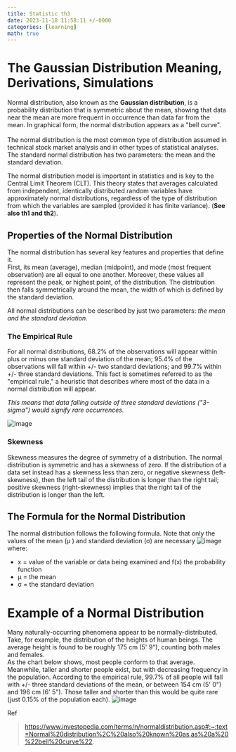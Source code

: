 ```yaml
---
title: Statistic th3
date: 2023-11-18 11:58:11 +/-0000
categories: [learning]
math: true
---
```


# The Gaussian Distribution Meaning, Derivations, Simulations

Normal distribution, also known as the **Gaussian distribution**, is a probability distribution that is symmetric about the mean, showing that data near the mean are more frequent
in occurrence than data far from the mean. In graphical form, the normal distribution appears as a "bell curve". <br>
<br>The normal distribution is the most common type of distribution assumed in technical stock market analysis and in other types of statistical analyses. The standard normal distribution has two parameters: the mean and the standard deviation.

The normal distribution model is important in statistics and is key to the Central Limit Theorem (CLT). This theory states that averages calculated from independent,
identically distributed random variables have approximately normal distributions, regardless of the type of distribution from which the variables are sampled (provided it has finite variance). (**See also th1 and th2**).

## Properties of the Normal Distribution
The normal distribution has several key features and properties that define it. <br>
First, its mean (average), median (midpoint), and mode (most frequent observation) are all equal to one another. Moreover, these values all represent the peak, or highest point, of the distribution.
The distribution then falls symmetrically around the mean, the width of which is defined by the standard deviation.

All normal distributions can be described by just two parameters: *the mean and the standard deviation.*

### The Empirical Rule
For all normal distributions, 68.2% of the observations will appear within plus or minus one standard deviation of the mean;
95.4% of the observations will fall within +/- two standard deviations; and 99.7% within +/- three standard deviations. This fact is sometimes referred to as the
"empirical rule," a heuristic that describes where most of the data in a normal distribution will appear. <br>

_This means that data falling outside of three standard deviations ("3-sigma") would signify rare occurrences._

![image](https://github.com/Cheroberous/cheroberous.github.io/assets/102479391/f1ee46e9-2712-4c45-8621-735516ee1903) <br>

### Skewness
Skewness measures the degree of symmetry of a distribution. The normal distribution is symmetric and has a skewness of zero.
If the distribution of a data set instead has a skewness less than zero, or negative skewness (left-skewness), then the left tail of the distribution
is longer than the right tail; positive skewness (right-skewness) implies that the right tail of the distribution is longer than the left.

## The Formula for the Normal Distribution
The normal distribution follows the following formula. Note that only the values of the mean (μ ) and standard deviation (σ) are necessary
![image](https://github.com/Cheroberous/cheroberous.github.io/assets/102479391/2d22ed2f-2d3c-4b01-9683-ba86bde260f6)  <br>
where: <br>
+ x = value of the variable or data being examined and f(x) the probability function
+ μ = the mean
+ σ = the standard deviation


# Example of a Normal Distribution
Many naturally-occurring phenomena appear to be normally-distributed. Take, for example, the distribution of the heights of human beings.
The average height is found to be roughly 175 cm (5' 9"), counting both males and females. <br>
As the chart below shows, most people conform to that average. Meanwhile, taller and shorter people exist, but with decreasing frequency in the population.
According to the empirical rule, 99.7% of all people will fall with +/- three standard deviations of the mean, or between 154 cm (5' 0") and 196 cm (6' 5").
Those taller and shorter than this would be quite rare (just 0.15% of the population each).
![image](https://github.com/Cheroberous/cheroberous.github.io/assets/102479391/5a87b7fa-5471-4e3b-880a-752092cc993f)


Ref 
>https://www.investopedia.com/terms/n/normaldistribution.asp#:~:text=Normal%20distribution%2C%20also%20known%20as,as%20a%20%22bell%20curve%22. <br>







